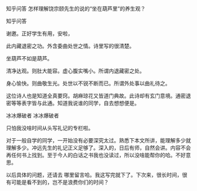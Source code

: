  
 知乎问答 怎样理解饶宗颐先生的说的“坐在葫芦里”的养生观？ 
 
 
 
 
 
 知乎问答 
 
 

 

 谢邀。正好学生有用，安啦， 

 

 此内藏退密之功。外含委曲处世之情。诗里写的很清楚。

 

 坐葫芦不如是葫芦。

 

 清净达观。则肚大能容。虚心腹实嘴小。所谓内退藏密之处。

 身心愉快。则曲敬生光。处世以不锐不断而已。所谓外处事以曲礼待之。

 

 这位诗人也是知道全真要窍。胡麻琼花又皆道门典故。此诗却有玄门意境。通密退密等等表字皆与此通。知道我说谁的同学，自去想想便是。

 

 

 

 冰冰爆破者 冰冰爆破者 

 只怕我没啥时间从头写礼记的专栏啦。

 

 对于一般自学的同学，一开始没有必要深究太过。熟悉下本文所讲，能理解多少就理解多少。冲远先生的礼记正义足够了。深入的，日后有师，自然会讲。内容不会再任何书上找到。至于今人的白话之书我也没读过，所以没啥能帮你的哈。不好意思。

 

 以后具体的问题，还请去 哪里留言哈。我这写完就下了。下次来，很长时间，很有可能是看不到的，岂不是浪费你们的时间？ 